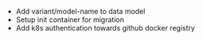 * Add variant/model-name to data model
* Setup init container for migration
* Add k8s authentication towards github docker registry